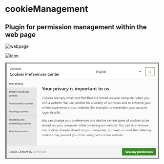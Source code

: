 # cookieManagement
Plugin for permission management within the web page
---------------------------------------------------------------
![webpage](http://url/to/webpage.png)

![icon]([http://url/to/img.png](https://github.com/yasinciftcii/cookieManagement/blob/main/img/change.png))

![preference](https://github.com/yasinciftcii/cookieManagement/blob/main/img/preference.png)
